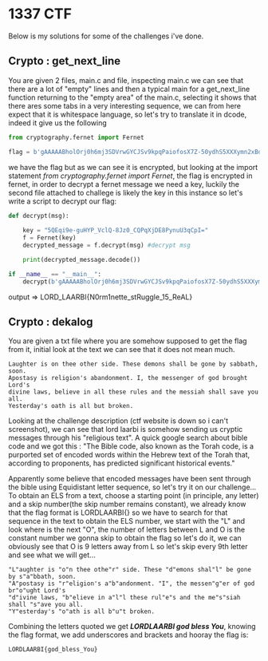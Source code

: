 
# 1337 CTF

Below is my solutions for some of the challenges i've done.

## Crypto : get_next_line

You are given 2 files, main.c and file,
inspecting main.c we can see that there are a lot of "empty" lines and then a typical main for a get_next_line function
returning to the "empty area" of the main.c, selecting it shows that there ares some tabs in a very interesting sequence, we can from here expect that it is whitespace language, so let's try to translate it in dcode, indeed it give us the following

```python
from cryptography.fernet import Fernet 

flag = b'gAAAAABholOrj0h6mj3SDVrwGYCJSv9kpqPaiofosX7Z-50ydhS5XXXymn2xBowgVnQxbP67zegqSFG9kB72eWbjnme6nTH5Zn3plnB7OwpkSBPUdf_r9ZKHKSfJakM1Gc4hP5nW-Jqr'
```

we have the flag but as we can see it is encrypted, but looking at the import statement *from cryptography.fernet import Fernet*, the flag is encrypted in fernet, in order to decrypt a fernet message we need a key, luckily the second file attached to challege is likely the key in this instance so let's write a script to decrypt our flag:

```python
def decrypt(msg):
   
    key = "5QEqi9e-guHYP_VclQ-8Jz0_CQPqXjDE8PynuU3qCpI="
    f = Fernet(key)
    decrypted_message = f.decrypt(msg) #decrypt msg

    print(decrypted_message.decode())

if __name__ == "__main__":
    decrypt(b'gAAAAABholOrj0h6mj3SDVrwGYCJSv9kpqPaiofosX7Z-50ydhS5XXXymn2xBowgVnQxbP67zegqSFG9kB72eWbjnme6nTH5Zn3plnB7OwpkSBPUdf_r9ZKHKSfJakM1Gc4hP5nW-Jqr')
```
output => LORD_LAARBI{N0rm1nette_stRuggle_15_ReAL}


## Crypto : dekalog

You are given a txt file where you are somehow supposed to get the flag from it, initial look at the text we can see that it does not mean much. 


```
Laughter is on thee other side. These demons shall be gone by sabbath, soon.
Apostasy is religion's abandonment. I, the messenger of god brought Lord's
divine laws, believe in all these rules and the messiah shall save you all.
Yesterday's oath is all but broken.
```

Looking at the challenge description (ctf website is down so i can't screenshot), we can see that lord laarbi is somehow sending us cryptic messages through his "religious text".
A quick google search about bible code and we got this : "The Bible code, also known as the Torah code, is a purported set of encoded words within the Hebrew text of the Torah that, according to proponents, has predicted significant historical events."

Apparently some believe that encoded messages have been sent through the bible using Equidistant letter sequence, so let's try it on our challenge...
To obtain an ELS from a text, choose a starting point (in principle, any letter) and a skip number(the skip number remains constant), we already know that the flag format is LORDLAARBI{} so we have to search for that sequence in the text to obtain the ELS number, we start with the "L" and look where is the next "O", the number of letters between L and O is the constant number we gonna skip to obtain the flag so let's do it, we can obviously see that O is 9 letters away from L so let's skip every 9th letter and see what we will get...

```
"L"aughter is "o"n thee othe"r" side. These "d"emons shal"l" be gone by s"a"bbath, soon.
"A"postasy is "r"eligion's a"b"andonment. "I", the messen"g"er of god br"o"ught Lord's
"d"ivine laws, "b"elieve in a"l"l these rul"e"s and the me"s"siah shall "s"ave you all.
"Y"esterday's "o"ath is all b"u"t broken.
```

Combining the letters quoted we get ***LORDLAARBI god bless You***, knowing the flag format, we add underscores and brackets and hooray the flag is:
```
LORDLAARBI{god_bless_You}
```



